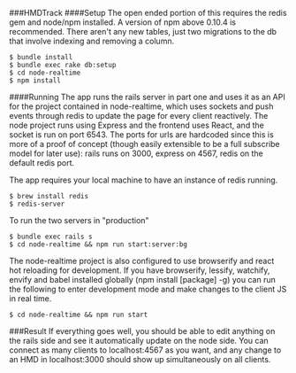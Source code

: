 ###HMDTrack
####Setup
The open ended portion of this requires the redis gem and node/npm installed. A version of npm above 0.10.4 is recommended.
There aren't any new tables, just two migrations to the db that involve indexing and removing a column.
```
$ bundle install
$ bundle exec rake db:setup
$ cd node-realtime
$ npm install
```

####Running
The app runs the rails server in part one and uses it as an API for the project contained in node-realtime, which uses sockets and push events through redis to update the page for every client reactively. The node project runs using Express and the frontend uses React, and the socket is run on port 6543. The ports for urls are hardcoded since this is more of a proof of concept (though easily extensible to be a full subscribe model for later use): rails runs on 3000, express on 4567, redis on the default redis port.

The app requires your local machine to have an instance of redis running.

```
$ brew install redis
$ redis-server
```

To run the two servers in "production"

```
$ bundle exec rails s
$ cd node-realtime && npm run start:server:bg
```

The node-realtime project is also configured to use browserify and react hot reloading for development. If you have browserify, lessify, watchify, envify and babel installed globally (npm install [package] -g) you can run the following to enter development mode and make changes to the client JS in real time.

```
$ cd node-realtime && npm run start
```

###Result
If everything goes well, you should be able to edit anything on the rails side and see it automatically update on the node side. You can connect as many clients to localhost:4567 as you want, and any change to an HMD in localhost:3000 should show up simultaneously on all clients.

